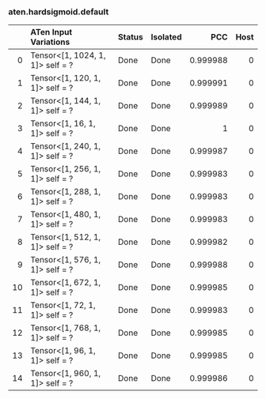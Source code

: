 ### aten.hardsigmoid.default
|    | ATen Input Variations            | Status   | Isolated   |      PCC |   Host |
|---:|:---------------------------------|:---------|:-----------|---------:|-------:|
|  0 | Tensor<[1, 1024, 1, 1]> self = ? | Done     | Done       | 0.999988 |      0 |
|  1 | Tensor<[1, 120, 1, 1]> self = ?  | Done     | Done       | 0.999991 |      0 |
|  2 | Tensor<[1, 144, 1, 1]> self = ?  | Done     | Done       | 0.999989 |      0 |
|  3 | Tensor<[1, 16, 1, 1]> self = ?   | Done     | Done       | 1        |      0 |
|  4 | Tensor<[1, 240, 1, 1]> self = ?  | Done     | Done       | 0.999987 |      0 |
|  5 | Tensor<[1, 256, 1, 1]> self = ?  | Done     | Done       | 0.999983 |      0 |
|  6 | Tensor<[1, 288, 1, 1]> self = ?  | Done     | Done       | 0.999983 |      0 |
|  7 | Tensor<[1, 480, 1, 1]> self = ?  | Done     | Done       | 0.999983 |      0 |
|  8 | Tensor<[1, 512, 1, 1]> self = ?  | Done     | Done       | 0.999982 |      0 |
|  9 | Tensor<[1, 576, 1, 1]> self = ?  | Done     | Done       | 0.999988 |      0 |
| 10 | Tensor<[1, 672, 1, 1]> self = ?  | Done     | Done       | 0.999985 |      0 |
| 11 | Tensor<[1, 72, 1, 1]> self = ?   | Done     | Done       | 0.999983 |      0 |
| 12 | Tensor<[1, 768, 1, 1]> self = ?  | Done     | Done       | 0.999985 |      0 |
| 13 | Tensor<[1, 96, 1, 1]> self = ?   | Done     | Done       | 0.999985 |      0 |
| 14 | Tensor<[1, 960, 1, 1]> self = ?  | Done     | Done       | 0.999986 |      0 |

